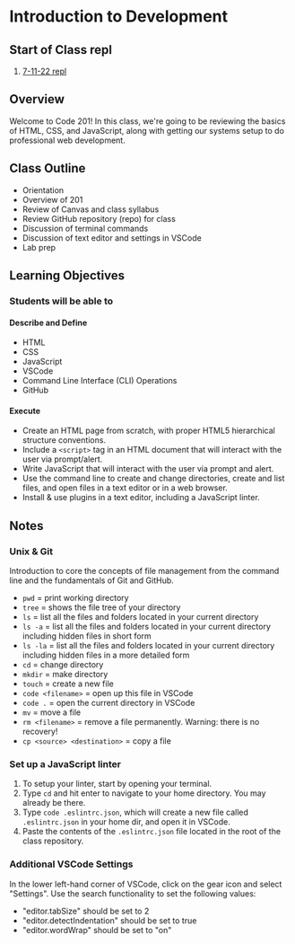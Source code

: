 # Introduction to Development

## Start of Class repl
1. [7-11-22 repl](https://replit.com/@AdamOwada/7-11-22-repl#index.js)

## Overview

Welcome to Code 201! In this class, we're going to be reviewing the basics of HTML, CSS, and JavaScript, along with getting our systems setup to do professional web development.

## Class Outline

- Orientation
- Overview of 201
- Review of Canvas and class syllabus
- Review GitHub repository (repo) for class
- Discussion of terminal commands
- Discussion of text editor and settings in VSCode
- Lab prep

## Learning Objectives

### Students will be able to

#### Describe and Define

- HTML
- CSS
- JavaScript
- VSCode
- Command Line Interface (CLI) Operations
- GitHub

#### Execute

- Create an HTML page from scratch, with proper HTML5 hierarchical structure conventions.
- Include a `<script>` tag in an HTML document that will interact with the user via prompt/alert.
- Write JavaScript that will interact with the user via prompt and alert.
- Use the command line to create and change directories, create and list files, and open files in a text editor or in a web browser.
- Install & use plugins in a text editor, including a JavaScript linter.

## Notes

### Unix & Git

Introduction to core the concepts of file management from the command line and the fundamentals of Git and GitHub.

- `pwd` = print working directory
- `tree` = shows the file tree of your directory
- `ls` = list all the files and folders located in your current directory
- `ls -a` = list all the files and folders located in your current directory including hidden files in short form
- `ls -la` = list all the files and folders located in your current directory including hidden files in a more detailed form
- `cd` = change directory
- `mkdir` = make directory
- `touch` = create a new file
- `code <filename>` = open up this file in VSCode
- `code .` = open the current directory in VSCode
- `mv` = move a file
- `rm <filename>` = remove a file permanently. Warning: there is no recovery!
- `cp <source> <destination>` = copy a file

### Set up a JavaScript linter

1. To setup your linter, start by opening your terminal.
1. Type `cd` and hit enter to navigate to your home directory. You may already be there.
1. Type `code .eslintrc.json`, which will create a new file called `.eslintrc.json` in your home dir, and open it in VSCode.
1. Paste the contents of the `.eslintrc.json` file located in the root of the class repository.

### Additional VSCode Settings

In the lower left-hand corner of VSCode, click on the gear icon and select "Settings". Use the search functionality to set the following values:

- "editor.tabSize" should be set to 2
- "editor.detectIndentation" should be set to true
- "editor.wordWrap" should be set to "on"
